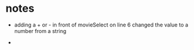 # notes

- adding a + or - in front of movieSelect on line 6 changed the value to a number from a string

- 

